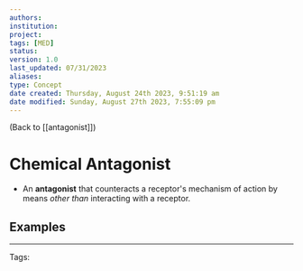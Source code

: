 ```yaml
---
authors: 
institution: 
project: 
tags: [MED]
status: 
version: 1.0
last_updated: 07/31/2023
aliases: 
type: Concept
date created: Thursday, August 24th 2023, 9:51:19 am
date modified: Sunday, August 27th 2023, 7:55:09 pm
---
```


(Back to [[antagonist]])

# Chemical Antagonist

- An **antagonist** that counteracts a receptor's mechanism of action by means _other than_ interacting with a receptor.

## Examples

---
Tags: